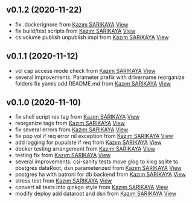 ## v0.1.2 (2020-11-22)

*  fix .dockerignore from [Kazım SARIKAYA](https://github.com/kazimsarikaya) [View](https://github.com/kazimsarikaya/csi-sharedhostpath/commit/bcdc8b4b0d381d0639280a1a314f09a8a2ca21ad)
*  fix build/test scripts from [Kazım SARIKAYA](https://github.com/kazimsarikaya) [View](https://github.com/kazimsarikaya/csi-sharedhostpath/commit/397e0539fe235f5bd5289254d766c0808ca9bd2b)
*  cs volume publish unpublish impl from [Kazım SARIKAYA](https://github.com/kazimsarikaya) [View](https://github.com/kazimsarikaya/csi-sharedhostpath/commit/e00229763a7744eed46981b12674bcfff180d349)


## v0.1.1 (2020-11-12)

*  vol cap access mode check from [Kazım SARIKAYA](https://github.com/kazimsarikaya) [View](https://github.com/kazimsarikaya/csi-sharedhostpath/commit/c423b08a8aa8aa7a5327781e4bab27967d9fa609)
*  several improvements. Parameter prefix with drivername reorganize folders fix yamls add README.md from [Kazım SARIKAYA](https://github.com/kazimsarikaya) [View](https://github.com/kazimsarikaya/csi-sharedhostpath/commit/b47037908e4f90a5ef733dabe393266280024d52)


## v0.1.0 (2020-11-10)

*  fix shell script rev tag from [Kazım SARIKAYA](https://github.com/kazimsarikaya) [View](https://github.com/kazimsarikaya/csi-sharedhostpath/commit/f20168126144a3ed41848491f92e7db89e1bd0db)
*  reorganize tags from [Kazım SARIKAYA](https://github.com/kazimsarikaya) [View](https://github.com/kazimsarikaya/csi-sharedhostpath/commit/f9a288a87b707d57e46344fed0110fe0710d604a)
*  fix several errors from [Kazım SARIKAYA](https://github.com/kazimsarikaya) [View](https://github.com/kazimsarikaya/csi-sharedhostpath/commit/c7763ac87ed4e033efc023ff4a5df18416f77707)
*  fix pop vol if req error nil exception from [Kazım SARIKAYA](https://github.com/kazimsarikaya) [View](https://github.com/kazimsarikaya/csi-sharedhostpath/commit/4268db93bd7c1383dfbb522e80ffe42ea0650695)
*  add logging for pupulate if req from [Kazım SARIKAYA](https://github.com/kazimsarikaya) [View](https://github.com/kazimsarikaya/csi-sharedhostpath/commit/e914dcb4d1c8dffad256f73332fb85656f12fe7a)
*  docker testing arrangement from [Kazım SARIKAYA](https://github.com/kazimsarikaya) [View](https://github.com/kazimsarikaya/csi-sharedhostpath/commit/0c7767c741fd184d8361e899d67b72a07e6f15ca)
*  testing fix from [Kazım SARIKAYA](https://github.com/kazimsarikaya) [View](https://github.com/kazimsarikaya/csi-sharedhostpath/commit/f5d56d6f70b52b3be6db2f4e86a0bb1debb2d524)
*  several improvements: csi-sanity tests move glog to klog sqlite to postgres dataRoot, dsn parameterized from [Kazım SARIKAYA](https://github.com/kazimsarikaya) [View](https://github.com/kazimsarikaya/csi-sharedhostpath/commit/3c1c7c8f81d08b2da08df567264e5747e0112bdc)
*  postgres ha with patroni for db backend from [Kazım SARIKAYA](https://github.com/kazimsarikaya) [View](https://github.com/kazimsarikaya/csi-sharedhostpath/commit/375eaee6d4ba0998e742ad315bfdefd8f5bae325)
*  stress test from [Kazım SARIKAYA](https://github.com/kazimsarikaya) [View](https://github.com/kazimsarikaya/csi-sharedhostpath/commit/d6d30c06b1bc8df6d5600d480864edbfd8fd9446)
*  convert all tests into ginkgo style from [Kazım SARIKAYA](https://github.com/kazimsarikaya) [View](https://github.com/kazimsarikaya/csi-sharedhostpath/commit/4a27033e7fd17f53914a9f3166c3688152dc01ee)
*  modify deploy add dataroot and dsn from [Kazım SARIKAYA](https://github.com/kazimsarikaya) [View](https://github.com/kazimsarikaya/csi-sharedhostpath/commit/62bd29b8ff239a37692de047b7cc625e1a28ada7)



